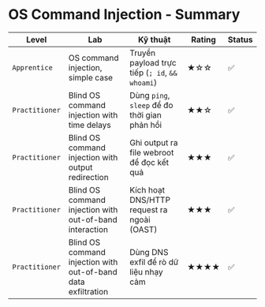 # OS Command Injection - Summary

| **Level**       | **Lab**                                                   | **Kỹ thuật**                                      | **Rating** | **Status** |
|------------------|------------------------------------------------------------|---------------------------------------------------|------------|------------|
| `Apprentice`   | OS command injection, simple case                          | Truyền payload trực tiếp (`; id`, `&& whoami`)    | ★☆☆        | ✅     |
| `Practitioner` | Blind OS command injection with time delays                | Dùng `ping`, `sleep` để đo thời gian phản hồi     | ★★☆        | ✅     |
| `Practitioner` | Blind OS command injection with output redirection         | Ghi output ra file webroot để đọc kết quả         | ★★★        | ✅     |
| `Practitioner` | Blind OS command injection with out-of-band interaction    | Kích hoạt DNS/HTTP request ra ngoài (OAST)        | ★★★        | ✅     |
| `Practitioner` | Blind OS command injection with out-of-band data exfiltration | Dùng DNS exfil để rò dữ liệu nhạy cảm            | ★★★★       | ✅     |
